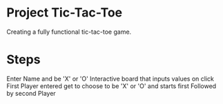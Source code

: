 # Project Tic-Tac-Toe

Creating a fully functional tic-tac-toe game.

# Steps

Enter Name and be 'X' or 'O'
Interactive board that inputs values on click
First Player entered get to choose to be 'X' or 'O' and starts first
Followed by second Player
